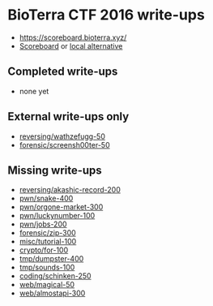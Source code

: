 # BioTerra CTF 2016 write-ups

* <https://scoreboard.bioterra.xyz/>
* [Scoreboard](https://scoreboard.bioterra.xyz/scoreboard) or [local alternative](TODOLOCAL)

## Completed write-ups

* none yet

## External write-ups only

* [reversing/wathzefugg-50](reversing/wathzefugg-50)
* [forensic/screensh00ter-50](forensic/screensh00ter-50)

## Missing write-ups

* [reversing/akashic-record-200](reversing/akashic-record-200)
* [pwn/snake-400](pwn/snake-400)
* [pwn/orgone-market-300](pwn/orgone-market-300)
* [pwn/luckynumber-100](pwn/luckynumber-100)
* [pwn/jobs-200](pwn/jobs-200)
* [forensic/zip-300](forensic/zip-300)
* [misc/tutorial-100](misc/tutorial-100)
* [crypto/for-100](crypto/for-100)
* [tmp/dumpster-400](tmp/dumpster-400)
* [tmp/sounds-100](tmp/sounds-100)
* [coding/schinken-250](coding/schinken-250)
* [web/magical-50](web/magical-50)
* [web/almostapi-300](web/almostapi-300)
